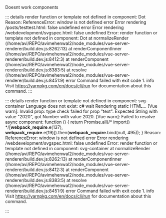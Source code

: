 <!-- <Dot /> -->

Doesnt work components

::: details render function or template not defined in component: Dot
Reason: ReferenceError: window is not defined
error Error rendering /posts/testtest.html: false
undefined
error Error rendering /webdevelopment/svgspec.html: false
undefined
Error: render function or template not defined in component: Dot
    at normalizeRender (/home/avi/REPO/avimehenwal2/node_modules/vue-server-renderer/build.dev.js:8262:13)
    at renderComponentInner (/home/avi/REPO/avimehenwal2/node_modules/vue-server-renderer/build.dev.js:8412:3)
    at renderComponent (/home/avi/REPO/avimehenwal2/node_modules/vue-server-renderer/build.dev.js:8383:5)
    at resolve (/home/avi/REPO/avimehenwal2/node_modules/vue-server-renderer/build.dev.js:8451:9)
error Command failed with exit code 1.
info Visit https://yarnpkg.com/en/docs/cli/run for documentation about this command.
:::

::: details render function or template not defined in component: svg-container
Language does not exist: c#
wait Rendering static HTML...
[Vue warn]: Invalid prop: type check failed for prop "text". Expected String with value "2020", got Number with value 2020.
[Vue warn]: Failed to resolve async component: function () {
  return Promise.all(/* import() */[__webpack_require__.e(137), __webpack_require__.e(19)]).then(__webpack_require__.bind(null, 495));
}
Reason: ReferenceError: window is not defined
error Error rendering /webdevelopment/svgspec.html: false
undefined
Error: render function or template not defined in component: svg-container
    at normalizeRender (/home/avi/REPO/avimehenwal2/node_modules/vue-server-renderer/build.dev.js:8262:13)
    at renderComponentInner (/home/avi/REPO/avimehenwal2/node_modules/vue-server-renderer/build.dev.js:8412:3)
    at renderComponent (/home/avi/REPO/avimehenwal2/node_modules/vue-server-renderer/build.dev.js:8383:5)
    at resolve (/home/avi/REPO/avimehenwal2/node_modules/vue-server-renderer/build.dev.js:8451:9)
error Command failed with exit code 1.
info Visit https://yarnpkg.com/en/docs/cli/run for documentation about this command.

:::

<!-- <svg-container></svg-container> -->